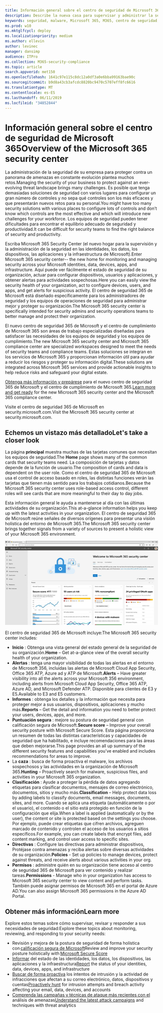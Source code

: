 ```yaml
---
title: Información general sobre el centro de seguridad de Microsoft 365
description: Describe la nueva casa para supervisar y administrar la seguridad en las identidades, los datos, los dispositivos y las aplicaciones de Microsoft.
keywords: seguridad, malware, Microsoft 365, M365, centro de seguridad, monitor, informe, identidades, datos, dispositivos, aplicaciones
ms.prod: w10
ms.mktglfcycl: deploy
ms.localizationpriority: medium
ms.author: ellevin
author: levinec
manager: dansimp
audience: ITPro
ms.collection: M365-security-compliance
ms.topic: article
search.appverid: met150
ms.openlocfilehash: 1641c97e115c8dc12a0df3a0e6bba99163bae90c
ms.sourcegitcommit: b9d8a43cb3afcdc8820bc9470c5707eff8fc6616
ms.translationtype: MT
ms.contentlocale: es-ES
ms.lasthandoff: 06/11/2019
ms.locfileid: "34852844"
---
```

# <a name="overview-of-the-microsoft-365-security-center"></a><span data-ttu-id="d595c-104">Información general sobre el centro de seguridad de Microsoft 365</span><span class="sxs-lookup"><span data-stu-id="d595c-104">Overview of the Microsoft 365 security center</span></span>

<span data-ttu-id="d595c-105">La administración de la seguridad de su empresa para proteger contra un panorama de amenazas en constante evolución plantea muchos retos.</span><span class="sxs-lookup"><span data-stu-id="d595c-105">Managing the security of your business to protect against an ever-evolving threat landscape brings many challenges.</span></span> <span data-ttu-id="d595c-106">Es posible que tenga demasiadas soluciones de seguridad con varios lugares para configurar un gran número de controles y no sepa qué controles son los más eficaces y que presentarán nuevos retos para su personal.</span><span class="sxs-lookup"><span data-stu-id="d595c-106">You might have too many security solutions with various places to configure lots of controls and don’t know which controls are the most effective and which will introduce new challenges for your workforce.</span></span> <span data-ttu-id="d595c-107">Los equipos de seguridad pueden tener dificultades para encontrar el equilibrio adecuado de seguridad y productividad.</span><span class="sxs-lookup"><span data-stu-id="d595c-107">It can be difficult for security teams to find the right balance of security and productivity.</span></span>

<span data-ttu-id="d595c-108">Escriba Microsoft 365 Security Center (el nuevo hogar para la supervisión y la administración de la seguridad en las identidades, los datos, los dispositivos, las aplicaciones y la infraestructura de Microsoft).</span><span class="sxs-lookup"><span data-stu-id="d595c-108">Enter Microsoft 365 security center-- the new home for monitoring and managing security across your Microsoft identities, data, devices, apps, and infrastructure.</span></span> <span data-ttu-id="d595c-109">Aquí puede ver fácilmente el estado de seguridad de su organización, actuar para configurar dispositivos, usuarios y aplicaciones, y obtener alertas para actividades sospechosas.</span><span class="sxs-lookup"><span data-stu-id="d595c-109">Here you can easily view the security health of your organization, act to configure devices, users, and apps, and get alerts for suspicious activity.</span></span> <span data-ttu-id="d595c-110">El centro de seguridad 365 de Microsoft está diseñado específicamente para los administradores de seguridad y los equipos de operaciones de seguridad para administrar mejor y proteger su organización.</span><span class="sxs-lookup"><span data-stu-id="d595c-110">The Microsoft 365 security center is specifically intended for security admins and security operations teams to better manage and protect their organization.</span></span>

<span data-ttu-id="d595c-111">El nuevo centro de seguridad 365 de Microsoft y el centro de cumplimiento de Microsoft 365 son áreas de trabajo especializadas diseñadas para satisfacer las necesidades de los equipos de seguridad y los equipos de cumplimiento.</span><span class="sxs-lookup"><span data-stu-id="d595c-111">The new Microsoft 365 security center and Microsoft 365 compliance center are specialized workspaces designed to meet the needs of security teams and compliance teams.</span></span> <span data-ttu-id="d595c-112">Estas soluciones se integran en los servicios de Microsoft 365 y proporcionan información útil para ayudar a reducir los riesgos y proteger su información digital.</span><span class="sxs-lookup"><span data-stu-id="d595c-112">These solutions are integrated across Microsoft 365 services and provide actionable insights to help reduce risks and safeguard your digital estate.</span></span>

<span data-ttu-id="d595c-113">[Obtenga más información y prepárese](https://docs.microsoft.com/en-us/office365/securitycompliance/microsoft-security-and-compliance) para el nuevo centro de seguridad 365 de Microsoft y el centro de cumplimiento de Microsoft 365.</span><span class="sxs-lookup"><span data-stu-id="d595c-113">[Learn more and get ready](https://docs.microsoft.com/en-us/office365/securitycompliance/microsoft-security-and-compliance) for the new Microsoft 365 security center and the Microsoft 365 compliance center.</span></span>

<span data-ttu-id="d595c-114">Visite el centro de seguridad 365 de Microsoft en security.microsoft.com.</span><span class="sxs-lookup"><span data-stu-id="d595c-114">Visit the Microsoft 365 security center at security.microsoft.com.</span></span>  

## <a name="lets-take-a-closer-look"></a><span data-ttu-id="d595c-115">Echemos un vistazo más detallado</span><span class="sxs-lookup"><span data-stu-id="d595c-115">Let's take a closer look</span></span>

<span data-ttu-id="d595c-116">La página **principal** muestra muchas de las tarjetas comunes que necesitan los equipos de seguridad.</span><span class="sxs-lookup"><span data-stu-id="d595c-116">The **Home** page shows many of the common cards that security teams need.</span></span> <span data-ttu-id="d595c-117">La composición de tarjetas y datos depende de la función de usuario.</span><span class="sxs-lookup"><span data-stu-id="d595c-117">The composition of cards and data is dependent on the user role.</span></span> <span data-ttu-id="d595c-118">Como el centro de seguridad 365 de Microsoft usa el control de acceso basado en roles, las distintas funciones verán las tarjetas que tienen más sentido para los trabajos cotidianos.</span><span class="sxs-lookup"><span data-stu-id="d595c-118">Because the Microsoft 365 security center uses role-based access control, different roles will see cards that are more meaningful to their day to day jobs.</span></span>  

<span data-ttu-id="d595c-119">Esta información general le ayuda a mantenerse al día con las últimas actividades de su organización.</span><span class="sxs-lookup"><span data-stu-id="d595c-119">This at-a-glance information helps you keep up with the latest activities in your organization.</span></span> <span data-ttu-id="d595c-120">El centro de seguridad 365 de Microsoft reúne señales de diversos orígenes para presentar una visión holística del entorno de Microsoft 365.</span><span class="sxs-lookup"><span data-stu-id="d595c-120">The Microsoft 365 security center brings together signals from a variety of sources to present a holistic view of your Microsoft 365 environment.</span></span>

![Página principal de seguridad 365 de Microsoft](./media/security-docs/home.jpg)

<span data-ttu-id="d595c-122">El centro de seguridad 365 de Microsoft incluye:</span><span class="sxs-lookup"><span data-stu-id="d595c-122">The Microsoft 365 security center includes:</span></span>

* <span data-ttu-id="d595c-123">**Inicio** : Obtenga una vista general del estado general de la seguridad de su organización.</span><span class="sxs-lookup"><span data-stu-id="d595c-123">**Home** – Get at-a-glance view of the overall security health of your organization.</span></span>
* <span data-ttu-id="d595c-124">**Alertas** : tenga una mayor visibilidad de todas las alertas en el entorno de Microsoft 356, incluidas las alertas de Microsoft Cloud App Security, Office 365 ATP, Azure ad y ATP de Microsoft.</span><span class="sxs-lookup"><span data-stu-id="d595c-124">**Alerts** – Have greater visibility into all the alerts across your Microsoft 356 environment, including alerts from Microsoft Cloud App Security, Office 365 ATP, Azure AD, and Microsoft Defender ATP.</span></span> <span data-ttu-id="d595c-125">Disponible para clientes de E3 y E5.</span><span class="sxs-lookup"><span data-stu-id="d595c-125">Available to E3 and E5 customers.</span></span>  
* <span data-ttu-id="d595c-126">**Informes** : obtenga los detalles y la información que necesita para proteger mejor a sus usuarios, dispositivos, aplicaciones y mucho más.</span><span class="sxs-lookup"><span data-stu-id="d595c-126">**Reports** – Get the detail and information you need to better protect your users, devices, apps, and more.</span></span>
* <span data-ttu-id="d595c-127">**Puntuación segura** : mejore su postura de seguridad general con calificación segura de Microsoft.</span><span class="sxs-lookup"><span data-stu-id="d595c-127">**Secure score** – Improve your overall security posture with Microsoft Secure Score.</span></span> <span data-ttu-id="d595c-128">Esta página proporciona un resumen de todas las distintas características y capacidades de seguridad que ha habilitado, e incluye recomendaciones para las áreas que deben mejorarse.</span><span class="sxs-lookup"><span data-stu-id="d595c-128">This page provides an all up summary of the different security features and capabilities you’ve enabled and includes recommendations for areas to improve.</span></span>
* <span data-ttu-id="d595c-129">La **caza** : busca de forma proactiva el malware, los archivos sospechosos y las actividades en la organización de Microsoft 365.</span><span class="sxs-lookup"><span data-stu-id="d595c-129">**Hunting** – Proactively search for malware, suspicious files, and activities in your Microsoft 365 organization.</span></span>
* <span data-ttu-id="d595c-130">**Clasificación** : Ayude a proteger la pérdida de datos agregando etiquetas para clasificar documentos, mensajes de correo electrónico, documentos, sitios y mucho más.</span><span class="sxs-lookup"><span data-stu-id="d595c-130">**Classification** – Help protect data loss by adding labels to classify documents, email messages, documents, sites, and more.</span></span> <span data-ttu-id="d595c-131">Cuando se aplica una etiqueta (automáticamente o por el usuario), el contenido o el sitio está protegido en función de la configuración que elija.</span><span class="sxs-lookup"><span data-stu-id="d595c-131">When a label is applied (automatically or by the user), the content or site is protected based on the settings you choose.</span></span> <span data-ttu-id="d595c-132">Por ejemplo, puede crear etiquetas que cifren archivos, agreguen marcado de contenido y controlen el acceso de los usuarios a sitios específicos.</span><span class="sxs-lookup"><span data-stu-id="d595c-132">For example, you can create labels that encrypt files, add content marking, and control user access to specific sites.</span></span>
* <span data-ttu-id="d595c-133">**Directivas** : Configure las directivas para administrar dispositivos, Protéjase contra amenazas y reciba alertas sobre diversas actividades de su organización.</span><span class="sxs-lookup"><span data-stu-id="d595c-133">**Policies** - Set up policies to manage devices, protect against threats, and receive alerts about various activities in your org.</span></span>
* <span data-ttu-id="d595c-134">**Permisos** : administre quién en su organización tiene acceso al centro de seguridad 365 de Microsoft para ver contenido y realizar tareas.</span><span class="sxs-lookup"><span data-stu-id="d595c-134">**Permissions** - Manage who in your organization has access to Microsoft 365 security center to view content and perform tasks.</span></span> <span data-ttu-id="d595c-135">También puede asignar permisos de Microsoft 365 en el portal de Azure AD.</span><span class="sxs-lookup"><span data-stu-id="d595c-135">You can also assign Microsoft 365 permissions in the Azure AD Portal.</span></span>

## <a name="learn-more"></a><span data-ttu-id="d595c-136">Obtener más información</span><span class="sxs-lookup"><span data-stu-id="d595c-136">Learn more</span></span>

<span data-ttu-id="d595c-137">Explore estos temas sobre cómo supervisar, revisar y responder a sus necesidades de seguridad:</span><span class="sxs-lookup"><span data-stu-id="d595c-137">Explore these topics about monitoring, reviewing, and responding to your security needs:</span></span>

* <span data-ttu-id="d595c-138">Revisión y mejora de la postura de seguridad de forma holística con [calificación segura de Microsoft](microsoft-secure-score.md)</span><span class="sxs-lookup"><span data-stu-id="d595c-138">Review and improve your security posture holistically with [Microsoft Secure Score](microsoft-secure-score.md)</span></span>
* <span data-ttu-id="d595c-139">[Informar](monitoring-and-reporting.md) del estado de las identidades, los datos, los dispositivos, las aplicaciones y la infraestructura</span><span class="sxs-lookup"><span data-stu-id="d595c-139">[Report](monitoring-and-reporting.md) the status of your identities, data, devices, apps, and infrastructure</span></span>
* <span data-ttu-id="d595c-140">[Buscar de forma proactiva](hunting.md) los intentos de intrusión y la actividad de infracciones que afectan a su correo electrónico, datos, dispositivos y cuentas</span><span class="sxs-lookup"><span data-stu-id="d595c-140">[Proactively hunt](hunting.md) for intrusion attempts and breach activity affecting your email, data, devices, and accounts</span></span>
* <span data-ttu-id="d595c-141">[Comprenda las campañas y técnicas de ataque más recientes con el](latest-attack-campaigns.md) análisis de amenazas</span><span class="sxs-lookup"><span data-stu-id="d595c-141">[Understand the latest attack campaigns](latest-attack-campaigns.md) and techniques with threat analytics</span></span>
